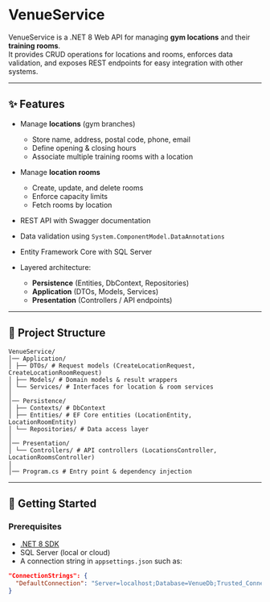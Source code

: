 # VenueService

VenueService is a .NET 8 Web API for managing **gym locations** and their **training rooms**.  
It provides CRUD operations for locations and rooms, enforces data validation, and exposes REST endpoints for easy integration with other systems.

---

## ✨ Features

- Manage **locations** (gym branches)
  - Store name, address, postal code, phone, email
  - Define opening & closing hours
  - Associate multiple training rooms with a location

- Manage **location rooms**
  - Create, update, and delete rooms
  - Enforce capacity limits
  - Fetch rooms by location

- REST API with Swagger documentation
- Data validation using `System.ComponentModel.DataAnnotations`
- Entity Framework Core with SQL Server
- Layered architecture:
  - **Persistence** (Entities, DbContext, Repositories)
  - **Application** (DTOs, Models, Services)
  - **Presentation** (Controllers / API endpoints)

---

## 📂 Project Structure

```
VenueService/
│── Application/
│ ├── DTOs/ # Request models (CreateLocationRequest, CreateLocationRoomRequest)
│ ├── Models/ # Domain models & result wrappers
│ └── Services/ # Interfaces for location & room services
│
│── Persistence/
│ ├── Contexts/ # DbContext
│ ├── Entities/ # EF Core entities (LocationEntity, LocationRoomEntity)
│ └── Repositories/ # Data access layer
│
│── Presentation/
│ └── Controllers/ # API controllers (LocationsController, LocationRoomsController)
│
│── Program.cs # Entry point & dependency injection
```
---

## 🚀 Getting Started

### Prerequisites
- [.NET 8 SDK](https://dotnet.microsoft.com/download/dotnet/8.0)
- SQL Server (local or cloud)
- A connection string in `appsettings.json` such as:
```json
"ConnectionStrings": {
  "DefaultConnection": "Server=localhost;Database=VenueDb;Trusted_Connection=True;TrustServerCertificate=True;"
}
```



